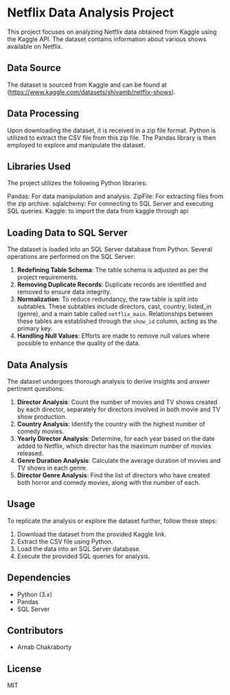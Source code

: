 # Netflix Data Analysis Project

This project focuses on analyzing Netflix data obtained from Kaggle using the Kaggle API. The dataset contains information about various shows available on Netflix.

## Data Source
The dataset is sourced from Kaggle and can be found at (https://www.kaggle.com/datasets/shivamb/netflix-shows).

## Data Processing
Upon downloading the dataset, it is received in a zip file format. Python is utilized to extract the CSV file from this zip file. The Pandas library is then employed to explore and manipulate the dataset.

## Libraries Used
The project utilizes the following Python libraries:

Pandas: For data manipulation and analysis.
ZipFile: For extracting files from the zip archive.
sqlalchemy: For connecting to SQL Server and executing SQL queries.
Kaggle: to import the data from kaggle through api

## Loading Data to SQL Server
The dataset is loaded into an SQL Server database from Python. Several operations are performed on the SQL Server:

1. **Redefining Table Schema**: The table schema is adjusted as per the project requirements.
2. **Removing Duplicate Records**: Duplicate records are identified and removed to ensure data integrity.
3. **Normalization**: To reduce redundancy, the raw table is split into subtables. These subtables include directors, cast, country, listed_in (genre), and a main table called `netflix_main`. Relationships between these tables are established through the `show_id` column, acting as the primary key.
4. **Handling Null Values**: Efforts are made to remove null values where possible to enhance the quality of the data.

## Data Analysis
The dataset undergoes thorough analysis to derive insights and answer pertinent questions:

1. **Director Analysis**: Count the number of movies and TV shows created by each director, separately for directors involved in both movie and TV show production.
2. **Country Analysis**: Identify the country with the highest number of comedy movies.
3. **Yearly Director Analysis**: Determine, for each year based on the date added to Netflix, which director has the maximum number of movies released.
4. **Genre Duration Analysis**: Calculate the average duration of movies and TV shows in each genre.
5. **Director Genre Analysis**: Find the list of directors who have created both horror and comedy movies, along with the number of each.

## Usage
To replicate the analysis or explore the dataset further, follow these steps:
1. Download the dataset from the provided Kaggle link.
2. Extract the CSV file using Python.
3. Load the data into an SQL Server database.
4. Execute the provided SQL queries for analysis.

## Dependencies
- Python (3.x)
- Pandas
- SQL Server

## Contributors
- Arnab Chakraborty

## License
MIT
